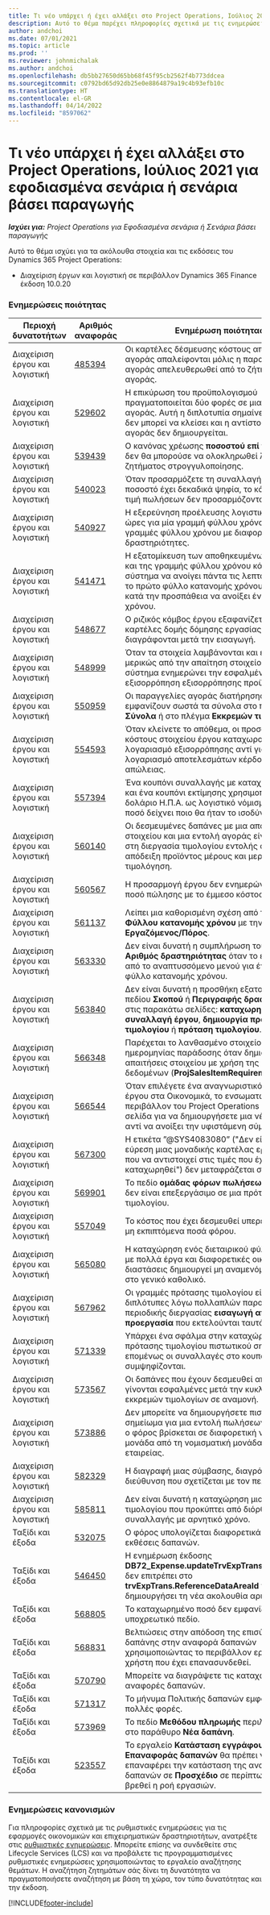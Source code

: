 ```yaml
---
title: Τι νέο υπάρχει ή έχει αλλάξει στο Project Operations, Ιούλιος 2021 για εφοδιασμένα σενάρια ή σενάρια βάσει παραγωγής
description: Αυτό το θέμα παρέχει πληροφορίες σχετικά με τις ενημερώσεις ποιότητας που είναι διαθέσιμες στην έκδοση Ιουλίου 2021 του Project Operations για εφοδιασμένα σενάρια ή σενάρια βάσει παραγωγής.
author: andchoi
ms.date: 07/01/2021
ms.topic: article
ms.prod: ''
ms.reviewer: johnmichalak
ms.author: andchoi
ms.openlocfilehash: db5bb27650d65bb68f45f95cb2562f4b773ddcea
ms.sourcegitcommit: c0792bd65d92db25e0e8864879a19c4b93efb10c
ms.translationtype: HT
ms.contentlocale: el-GR
ms.lasthandoff: 04/14/2022
ms.locfileid: "8597062"
---
```

# <a name="whats-new-or-changed-in-project-operations-july-2021-for-stockedproduction-based-scenarios"></a>Τι νέο υπάρχει ή έχει αλλάξει στο Project Operations, Ιούλιος 2021 για εφοδιασμένα σενάρια ή σενάρια βάσει παραγωγής

_**Ισχύει για:** Project Operations για Εφοδιασμένα σενάρια ή Σενάρια βάσει παραγωγής_

Αυτό το θέμα ισχύει για τα ακόλουθα στοιχεία και τις εκδόσεις του Dynamics 365 Project Operations:

- Διαχείριση έργων και λογιστική σε περιβάλλον Dynamics 365 Finance έκδοση 10.0.20
 
### <a name="quality-updates"></a>Ενημερώσεις ποιότητας
                                                                                                                                                                                  
| Περιοχή δυνατοτήτων                      | Αριθμός αναφοράς| Ενημέρωση ποιότητας                                                                                                                                                                          |
|-----------------------------------|--------|---------------------------------------------------------------------------------------------------------------------------------------------------------------------------------|
| Διαχείριση έργου και λογιστική | [485394](https://fix.lcs.dynamics.com/Issue/Details/?bugId=485394) | Οι καρτέλες δέσμευσης κόστους από μια αίτηση αγοράς απαλείφονται μόλις η παραγγελία αγοράς απελευθερωθεί από το ζήτημα αίτησης αγοράς.                                                                           |
| Διαχείριση έργου και λογιστική | [529602](https://fix.lcs.dynamics.com/Issue/Details/?bugId=529602) | Η επικύρωση του προϋπολογισμού πραγματοποιείται δύο φορές σε μια εντολή αγοράς. Αυτή η διπλοτυπία σημαίνει ότι η αίτηση δεν μπορεί να κλείσει και η αντίστοιχη εντολή αγοράς δεν δημιουργείται.                                                                                                                        |
| Διαχείριση έργου και λογιστική | [539439](https://fix.lcs.dynamics.com/Issue/Details/?bugId=539439) | Ο κανόνας χρέωσης **ποσοστού επί της χρέωσης** δεν θα μπορούσε να ολοκληρωθεί λόγω ζητήματος στρογγυλοποίησης.                                                                              |
| Διαχείριση έργου και λογιστική | [540023](https://fix.lcs.dynamics.com/Issue/Details/?bugId=540023) | Όταν προσαρμόζετε τη συναλλαγή και το ποσοστό έχει δεκαδικά ψηφία, το κόστος και η τιμή πωλήσεων δεν προσαρμόζονται σωστά.                                      |
| Διαχείριση έργου και λογιστική | [540927](https://fix.lcs.dynamics.com/Issue/Details/?bugId=540927) | Η εξερεύνηση προέλευσης λογιστικής εμφανίζει ώρες για μία γραμμή φύλλου χρόνου για πολλές γραμμές φύλλου χρόνου με διαφορετικές δραστηριότητες.                                      |
| Διαχείριση έργου και λογιστική | [541471](https://fix.lcs.dynamics.com/Issue/Details/?bugId=541471) | Η εξατομίκευση των αποθηκευμένων προβολών και της γραμμής φύλλου χρόνου κάνει το σύστημα να ανοίγει πάντα τις λεπτομέρειες για το πρώτο φύλλο κατανομής χρόνου στη λίστα κατά την προσπάθεια να ανοίξει ένα φύλλο χρόνου.  |
| Διαχείριση έργου και λογιστική | [548677](https://fix.lcs.dynamics.com/Issue/Details/?bugId=548677) | Ο ριζικός κόμβος έργου εξαφανίζεται και οι καρτέλες δομής δόμησης εργασίας διαγράφονται μετά την εισαγωγή.                                                                                             |
| Διαχείριση έργου και λογιστική | [548999](https://fix.lcs.dynamics.com/Issue/Details/?bugId=548999) | Όταν τα στοιχεία λαμβάνονται και εκδίδονται μερικώς από την απαίτηση στοιχείου, το σύστημα ενημερώνει την εσφαλμένη εξισορρόπηση εξισορρόπησης προϋπολογισμού. |
| Διαχείριση έργου και λογιστική | [550959](https://fix.lcs.dynamics.com/Issue/Details/?bugId=550959) | Οι παραγγελίες αγοράς διατήρησης έργου δεν εμφανίζουν σωστά τα σύνολα στο παράθυρο **Σύνολα** ή στο πλέγμα **Εκκρεμών τιμολογίων**.                                                                  |
| Διαχείριση έργου και λογιστική | [554593](https://fix.lcs.dynamics.com/Issue/Details/?bugId=554593) | Όταν κλείνετε το απόθεμα, οι προσαρμογές κόστους στοιχείου έργου καταχωρούνται στο λογαριασμό εξισορρόπησης αντί για το λογαριασμό αποτελεσμάτων κέρδους και απώλειας.                                                            |
| Διαχείριση έργου και λογιστική | [557394](https://fix.lcs.dynamics.com/Issue/Details/?bugId=557394) | Ένα κουπόνι συναλλαγής με καταχώρηση έργου και ένα κουπόνι εκτίμησης χρησιμοποιούν το δολάριο Η.Π.Α. ως λογιστικό νόμισμα, αλλά το ποσό δείχνει ποιο θα ήταν το ισοδύναμο CAD.              |
| Διαχείριση έργου και λογιστική | [560140](https://fix.lcs.dynamics.com/Issue/Details/?bugId=560140) | Οι δεσμευμένες δαπάνες με μια απαίτηση στοιχείου και μια εντολή αγοράς είναι λάθος στη διεργασία τιμολογίου εντολής αγοράς με απόδειξη προϊόντος μέρους και μερική τιμολόγηση.       |
| Διαχείριση έργου και λογιστική | [560567](https://fix.lcs.dynamics.com/Issue/Details/?bugId=560567) | Η προσαρμογή έργου δεν ενημερώνει σωστά το ποσό πώλησης με το έμμεσο κόστος.                                                                                    |
| Διαχείριση έργου και λογιστική | [561137](https://fix.lcs.dynamics.com/Issue/Details/?bugId=561137) | Λείπει μια καθορισμένη σχέση από τον πίνακα **Φύλλου κατανομής χρόνου** με την προβολή **Εργαζόμενος/Πόρος**.                                                                                   |
| Διαχείριση έργου και λογιστική | [563330](https://fix.lcs.dynamics.com/Issue/Details/?bugId=563330) | Δεν είναι δυνατή η συμπλήρωση του πεδίου **Αριθμός δραστηριότητας** όταν το επιλέγετε από το αναπτυσσόμενο μενού για ένα διεταιρικό φύλλο κατανομής χρόνου.                                                                 |
| Διαχείριση έργου και λογιστική | [563840](https://fix.lcs.dynamics.com/Issue/Details/?bugId=563840) | Δεν είναι δυνατή η προσθήκη εξατομικευμένου πεδίου **Σκοπού** ή **Περιγραφής δραστηριότητας** στις παρακάτω σελίδες: **καταχωρημένη συναλλαγή έργου**, **δημιουργία πρότασης τιμολογίου** ή **πρόταση τιμολογίου**.  |
| Διαχείριση έργου και λογιστική | [566348](https://fix.lcs.dynamics.com/Issue/Details/?bugId=566348) | Παρέχεται το λανθασμένο στοιχείο ελέγχου ημερομηνίας παράδοσης όταν δημιουργείτε απαιτήσεις στοιχείου με χρήση της διαχείρισης δεδομένων (**ProjSalesItemRequirementEntity**).                                              |
| Διαχείριση έργου και λογιστική | [566544](https://fix.lcs.dynamics.com/Issue/Details/?bugId=566544) | Όταν επιλέγετε ένα αναγνωριστικό σύμβασης έργου στα Οικονομικά, το ενσωματωμένο περιβάλλον του Project Operations ανοίγει τη σελίδα για να δημιουργήσετε μια νέα καρτέλα, αντί να ανοίξει την υφιστάμενη σύμβαση έργου.                                                                                                                 |
| Διαχείριση έργου και λογιστική | [567300](https://fix.lcs.dynamics.com/Issue/Details/?bugId=567300) |  Η ετικέτα ”@SYS4083080” ("Δεν είναι δυνατή η εύρεση μιας μοναδικής καρτέλας εργαζόμενου που να αντιστοιχεί στις τιμές που έχουν καταχωρηθεί") δεν μεταφράζεται στα Δανικά.                                |
| Διαχείριση έργου και λογιστική | [569901](https://fix.lcs.dynamics.com/Issue/Details/?bugId=569901) | Το πεδίο **ομάδας φόρων πωλήσεων στοιχείου** δεν είναι επεξεργάσιμο σε μια πρόταση τιμολογίου.                                                                               |
| Διαχείριση έργου και λογιστική | [557049](https://fix.lcs.dynamics.com/Issue/Details/?bugId=557049) | Το κόστος που έχει δεσμευθεί υπερεκτιμάται με μη εκπιπτόμενα ποσά φόρου.                                                                                                    |
| Διαχείριση έργου και λογιστική | [565080](https://fix.lcs.dynamics.com/Issue/Details/?bugId=565080) | Η καταχώρηση ενός διεταιρικού φύλλου χρόνου με πολλά έργα και διαφορετικές οικονομικές διαστάσεις δημιουργεί μη αναμενόμενες τιμές στο γενικό καθολικό.                             |
| Διαχείριση έργου και λογιστική | [567962](https://fix.lcs.dynamics.com/Issue/Details/?bugId=567962) | Οι γραμμές πρότασης τιμολογίου είναι διπλότυπες λόγω πολλαπλών παρουσιών της περιοδικής διεργασίας **εισαγωγή από προεργασία** που εκτελούνται ταυτόχρονα.                                      |
| Διαχείριση έργου και λογιστική | [571339](https://fix.lcs.dynamics.com/Issue/Details/?bugId=571339) | Υπάρχει ένα σφάλμα στην καταχώρηση της πρότασης τιμολογίου πιστωτικού σημειώματος, επομένως οι συναλλαγές στο κουπόνι δεν συμψηφίζονται.    |
| Διαχείριση έργου και λογιστική | [573567](https://fix.lcs.dynamics.com/Issue/Details/?bugId=573567) | Οι δαπάνες που έχουν δεσμευθεί από το έργο γίνονται εσφαλμένες μετά την κυκλοφορία των εκκρεμών τιμολογίων σε αναμονή.                                                                             |
| Διαχείριση έργου και λογιστική | [573886](https://fix.lcs.dynamics.com/Issue/Details/?bugId=573886) | Δεν μπορείτε να δημιουργήσετε πιστωτικό σημείωμα για μια εντολή πωλήσεων έργου, όταν ο φόρος βρίσκεται σε διαφορετική νομισματική μονάδα από τη νομισματική μονάδα της εταιρείας.                                      |
| Διαχείριση έργου και λογιστική | [582329](https://fix.lcs.dynamics.com/Issue/Details/?bugId=582329) | Η διαγραφή μιας σύμβασης, διαγράφει και τη διεύθυνση που σχετίζεται με τον πελάτη.                                                                                     |
| Διαχείριση έργου και λογιστική | [585811](https://fix.lcs.dynamics.com/Issue/Details/?bugId=585811) | Δεν είναι δυνατή η καταχώρηση μιας πρότασης τιμολογίου που προκύπτει από διόρθωση συναλλαγής με αρνητικό χρόνο.                                                                    |
| Ταξίδι και έξοδα                  | [532075](https://fix.lcs.dynamics.com/Issue/Details/?bugId=532075) | Ο φόρος υπολογίζεται διαφορετικά στις εκθέσεις δαπανών.                                                                                                                  |
| Ταξίδι και έξοδα                  | [546450](https://fix.lcs.dynamics.com/Issue/Details/?bugId=546450) | Η ενημέρωση έκδοσης **DB72_Expense.updateTrvExpTransProjTransId()** δεν επιτρέπει στο **trvExpTrans.ReferenceDataAreaId** να δημιουργήσει τη νέα ακολουθία αριθμών.                    |
| Ταξίδι και έξοδα                  | [568805](https://fix.lcs.dynamics.com/Issue/Details/?bugId=568805) | Το καταχωρημένο ποσό δεν εμφανίζεται με το υποχρεωτικό πεδίο.                                                                                                             |
| Ταξίδι και έξοδα                  | [568831](https://fix.lcs.dynamics.com/Issue/Details/?bugId=568831) | Βελτιώσεις στην απόδοση της επισύναψης μιας δαπάνης στην αναφορά δαπανών χρησιμοποιώντας το περιβάλλον εργασίας χρήστη που έχει επανασυνδεθεί.                                                            |
| Ταξίδι και έξοδα                  | [570790](https://fix.lcs.dynamics.com/Issue/Details/?bugId=570790) | Μπορείτε να διαγράψετε τις καταχωρημένες αναφορές δαπανών.                                                                                           |
| Ταξίδι και έξοδα                  | [571317](https://fix.lcs.dynamics.com/Issue/Details/?bugId=571317) | Το μήνυμα Πολιτικής δαπανών εμφανίζεται πολλές φορές.                                                                                                       |
| Ταξίδι και έξοδα                  | [573969](https://fix.lcs.dynamics.com/Issue/Details/?bugId=573969) | Το πεδίο **Μεθόδου πληρωμής** περιλαμβάνεται στο παράθυρο **Νέα δαπάνη**.                                                                                                      |
| Ταξίδι και έξοδα                  | [523557](https://fix.lcs.dynamics.com/Issue/Details/?bugId=523557) | Το εργαλείο **Κατάσταση εγγράφου Επαναφοράς δαπανών** θα πρέπει να επαναφέρει την κατάσταση της αναφοράς δαπανών σε **Προσχέδιο** σε περίπτωση που δεν βρεθεί η ροή εργασιών. 

### <a name="regulatory-updates"></a>Ενημερώσεις κανονισμών
Για πληροφορίες σχετικά με τις ρυθμιστικές ενημερώσεις για τις εφαρμογές οικονομικών και επιχειρηματικών δραστηριοτήτων, ανατρέξτε στις [ρυθμιστικές ενημερώσεις](/dynamics365/finance/localizations/regulatory-updates). Μπορείτε επίσης να συνδεθείτε στις Lifecycle Services (LCS) και να προβάλετε τις προγραμματισμένες ρυθμιστικές ενημερώσεις χρησιμοποιώντας το εργαλείο αναζήτησης θεμάτων. Η αναζήτηση ζητημάτων σάς δίνει τη δυνατότητα να πραγματοποιήσετε αναζήτηση με βάση τη χώρα, τον τύπο δυνατότητας και την έκδοση.


[!INCLUDE[footer-include](../../includes/footer-banner.md)]
